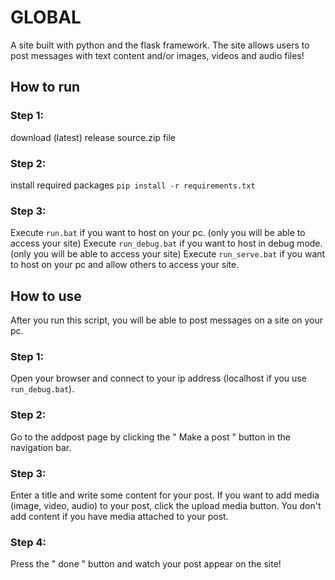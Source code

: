 # GLOBAL
A site built with python and the flask framework. The site allows users to post messages with text content and/or images, videos and audio files!

## How to run

### Step 1:
download (latest) release source.zip file

### Step 2:
install required packages
` pip install -r requirements.txt `

### Step 3:
Execute ` run.bat ` if you want to host on your pc. (only you will be able to access your site)
Execute ` run_debug.bat ` if you want to host in debug mode. (only you will be able to access your site)
Execute ` run_serve.bat ` if you want to host on your pc and allow others to access your site.

## How to use
After you run this script, you will be able to post messages on a site on your pc.

### Step 1:
Open your browser and connect to your ip address (localhost if you use ` run_debug.bat `).

### Step 2:
Go to the addpost page by clicking the " Make a post " button in the navigation bar.

### Step 3:
Enter a title and write some content for your post.
If you want to add media (image, video, audio) to your post, click the upload media button.
You don't add content if you have media attached to your post.

### Step 4:
Press the " done " button and watch your post appear on the site!
